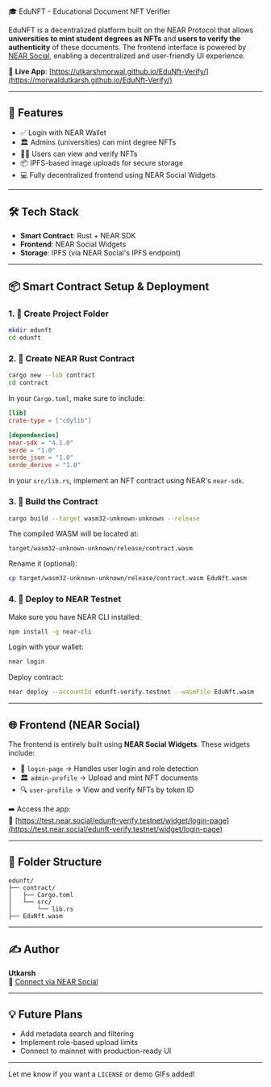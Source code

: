 🎓 EduNFT - Educational Document NFT Verifier

EduNFT is a decentralized platform built on the NEAR Protocol that allows **universities to mint student degrees as NFTs** and **users to verify the authenticity** of these documents. The frontend interface is powered by [NEAR Social](https://test.near.social), enabling a decentralized and user-friendly UI experience.

🔗 **Live App**: [https://utkarshmorwal.github.io/EduNft-Verify/](https://morwaldutkarsh.github.io/EduNft-Verify/)

---

## 🚀 Features

- ✅ Login with NEAR Wallet
- 🏛 Admins (universities) can mint degree NFTs
- 👨‍🎓 Users can view and verify NFTs
- 📦 IPFS-based image uploads for secure storage
- 💻 Fully decentralized frontend using NEAR Social Widgets

---

## 🛠 Tech Stack

- **Smart Contract**: Rust + NEAR SDK
- **Frontend**: NEAR Social Widgets
- **Storage**: IPFS (via NEAR Social's IPFS endpoint)

---

## 📦 Smart Contract Setup & Deployment

### 1. 📁 Create Project Folder

```bash
mkdir edunft
cd edunft
```

### 2. 🔨 Create NEAR Rust Contract

```bash
cargo new --lib contract
cd contract
```

In your `Cargo.toml`, make sure to include:

```toml
[lib]
crate-type = ["cdylib"]

[dependencies]
near-sdk = "4.1.0"
serde = "1.0"
serde_json = "1.0"
serde_derive = "1.0"
```

In your `src/lib.rs`, implement an NFT contract using NEAR's `near-sdk`.

### 3. 🔧 Build the Contract

```bash
cargo build --target wasm32-unknown-unknown --release
```

The compiled WASM will be located at:

```
target/wasm32-unknown-unknown/release/contract.wasm
```

Rename it (optional):

```bash
cp target/wasm32-unknown-unknown/release/contract.wasm EduNft.wasm
```

### 4. 📡 Deploy to NEAR Testnet

Make sure you have NEAR CLI installed:

```bash
npm install -g near-cli
```

Login with your wallet:

```bash
near login
```

Deploy contract:

```bash
near deploy --accountId edunft-verify.testnet --wasmFile EduNft.wasm
```

---

## 🌐 Frontend (NEAR Social)

The frontend is entirely built using **NEAR Social Widgets**. These widgets include:

- 🔐 `login-page` → Handles user login and role detection  
- 🏛 `admin-profile` → Upload and mint NFT documents  
- 🔍 `user-profile` → View and verify NFTs by token ID

➡️ Access the app:  
🔗 [https://test.near.social/edunft-verify.testnet/widget/login-page](https://test.near.social/edunft-verify.testnet/widget/login-page)

---

## 📂 Folder Structure

```
edunft/
├── contract/
│   ├── Cargo.toml
│   └── src/
│       └── lib.rs
├── EduNft.wasm
```

---

## ✍️ Author

**Utkarsh**  
📧 [Connect via NEAR Social](https://near.social/mob.near/widget/ProfilePage?accountId=wickedspidy.near)

---

## 💡 Future Plans

- Add metadata search and filtering
- Implement role-based upload limits
- Connect to mainnet with production-ready UI

---

Let me know if you want a `LICENSE` or demo GIFs added!
